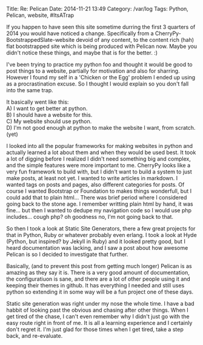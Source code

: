Title: Re: Pelican
Date: 2014-11-21 13:49
Category: /var/log
Tags: Python, Pelican, website, #ItsATrap


If you happen to have seen this site sometime durring the first 3 quarters of 2014 you would have noticed a change. Specifically from a CherryPy-BootstrappedSlate-website devoid of any content, to the content rich (hah) flat bootstrapped site which is being produced with Pelican now. Maybe you didn't notice these things, and maybe that is for the better. :)

I've been trying to practice my python foo and thought it would be good to post things to a website, partially for motivation and also for sharring. However I found my self in a 'Chicken or the Egg' problem I ended up using as a procrastination excuse. So I thought I would explain so you don't fall into the same trap.

It basically went like this:  
A) I want to get better at python.  
B) I should have a website for this.  
C) My website should use python.  
D) I'm not good enough at python to make the website I want, from scratch. (yet)  

I looked into all the popular frameworks for making websites in python and actually learned a lot about them and when they would be used best. It took a lot of digging before I realized I didn't need something big and complex, and the simple features were more important to me. CherryPy looks like a very fun framework to build with, but I didn't want to build a system to just make posts, at least not yet. I wanted to write articles in markdown. I wanted tags on posts and pages, also different categories for posts. Of course I wanted Bootstrap or Foundation to makes things wonderfull, but I could add that to plain html... There was brief period where I considered going back to the stone age. I remember writting plain html by hand, it was fine... but then I wanted to dedupe my navigation code so I would use php includes... cough php? oh goodness no, I'm not going back to that.

So then I took a look at Static Site Generators, there a few great projects for that in Python, Ruby or whatever probably even erlang. I took a look at Hyde (Python, but inspired? by Jekyll in Ruby) and it looked pretty good, but I heard documentation was lacking, and I saw a post about how awesome Pelican is so I decided to investigate that further.

Basically, (and to prevent this post from getting much longer) Pelican is as amazing as they say it is. There is a very good amount of documentation, the configuratiuon is sane, and there are a lot of other people using it and keeping their themes in github. It has everything I needed and still uses python so extending it in some way will be a fun project one of these days.

Static site generation was right under my nose the whole time. I have a bad habbit of looking past the obvious and chasing after other things. When I get tired of the chase, I can't even remember why I didn't just go with the easy route right in front of me. It is all a learning experience and I certainly don't regret it. I'm just glad for those times when I get tired, take a step back, and re-evaluate.
